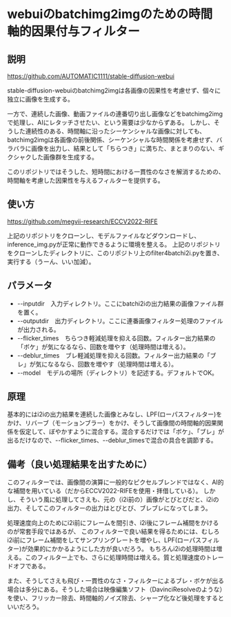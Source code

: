 # webuiのbatchimg2imgのための時間軸的因果付与フィルター

## 説明
https://github.com/AUTOMATIC1111/stable-diffusion-webui

stable-diffusion-webuiのbatchimg2imgは各画像の因果性を考慮せず、個々に独立に画像を生成する。

一方で、連続した画像、動画ファイルの連番切り出し画像などをbatchimg2imgで処理し、AIにレタッチさせたい、という需要は少なからずある。
しかし、そうした連続性のある、時間軸に沿ったシーケンシャルな画像に対しても、batchimg2imgは各画像の前後関係、シーケンシャルな時間関係を考慮せず、バラバラに画像を出力し、結果として「ちらつき」に満ちた、まとまりのない、ギクシャクした画像群を生成する。

このリポジトリではそうした、短時間における一貫性のなさを解消するための、時間軸を考慮した因果性を与えるフィルターを提供する。

## 使い方
https://github.com/megvii-research/ECCV2022-RIFE

上記のリポジトリをクローンし、モデルファイルなどダウンロードし、inference_img.pyが正常に動作できるように環境を整える。
上記のリポジトリをクローンしたディレクトリに、このリポジトリ上のfilter4batchi2i.pyを置き、実行する（うーん、いい加減）。

## パラメータ
- --inputdir　入力ディレクトリ。ここにbatchi2iの出力結果の画像ファイル群を置く。
- --outputdir　出力ディレクトリ。ここに連番画像フィルター処理のファイルが出力される。
- --flicker_times　ちらつき軽減処理を抑える回数。フィルター出力結果の「ボケ」が気になるなら、回数を増やす（処理時間は増える）。
- --deblur_times　ブレ軽減処理を抑える回数。フィルター出力結果の「ブレ」が気になるなら、回数を増やす（処理時間は増える）。
- --model　モデルの場所（ディレクトリ）を記述する。デフォルトでOK。


## 原理
基本的にはi2iの出力結果を連続した画像とみなし、LPF(ローパスフィルター)をかけ、リバーブ（モーションブラー）をかけ、そうして画像間の時間軸的因果関係を仮定して、ぼやかすように混合する。混合するだけでは「ボケ」、「ブレ」が出るだけなので、--flicker_times、--deblur_timesで混合の具合を調節する。

## 備考（良い処理結果を出すために）
このフィルターでは、画像間の演算に一般的なピクセルブレンドではなく、AI的な補間を用いている（だからECCV2022-RIFEを使用・拝借している）。
しかし、そういう風に処理してさえも、元の（i2i前の）画像がとびとびだと、i2iの出力、そしてこのフィルターの出力はとびとび、ブレブレになってしまう。

処理速度向上のためにi2i前にフレームを間引き、i2i後にフレーム補間をかけるのが常套手段ではあるが、
このフィルターで良い結果を得るためには、むしろi2i前にフレーム補間をしてサンプリングレートを増やし、LPF(ローパスフィルター)が効果的にかかるようにした方が良いだろう。
もちろんi2iの処理時間は増える。このフィルター上でも、さらに処理時間は増える。質と処理速度のトレードオフである。

また、そうしてさえも飛び・一貫性のなさ・フィルターによるブレ・ボケが出る場合は多分にある。そうした場合は映像編集ソフト（DavinciResolveのような）を使い、フリッカー除去、時間軸的ノイズ除去、シャープ化など後処理をするといいだろう。


